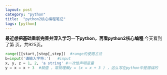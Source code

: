 ```yaml
---
layout: post
category: "python"
title:  "python2核心编程笔记"
tags: [python]
---
```


**最近想把基础重新完善并深入学习一下python，再看python2核心编程**
今天看到了第 页，共925页。
```python
range([[start,]stop[,step])  #range的使用方法
b=input('请输入字符:')   #input
x, y, z = 1, 2, 'a string' #一次性声明变量
y = x = x + 3  #赋值 ，常规理解y = (x = x + 3 ) ，这么写在python中是错误的

```


